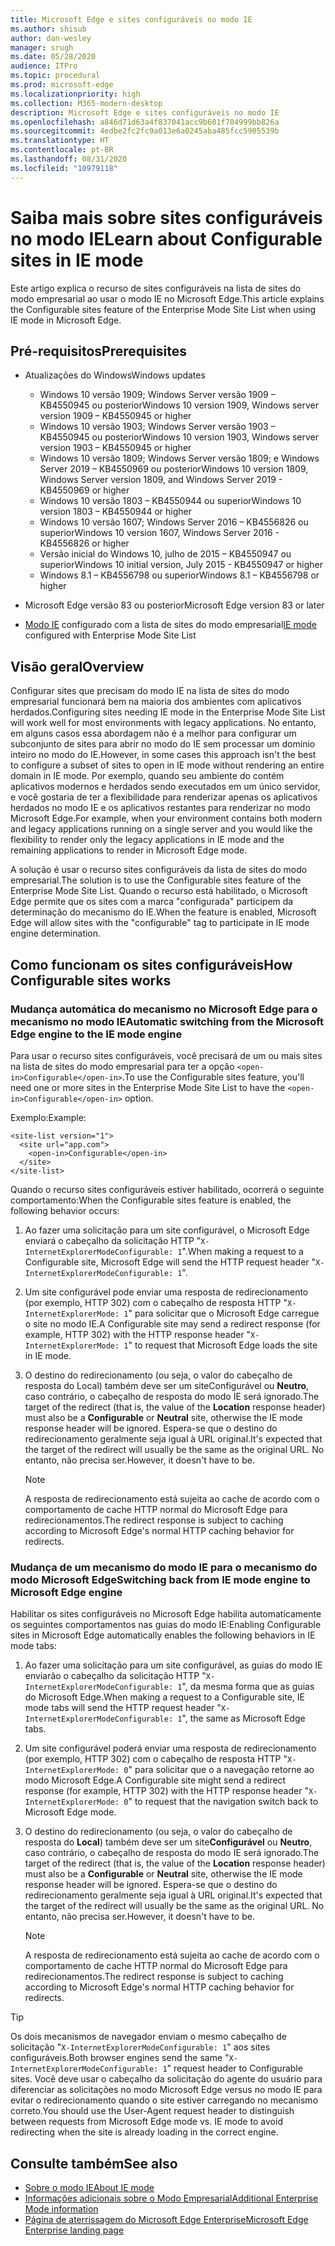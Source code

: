 ```yaml
---
title: Microsoft Edge e sites configuráveis no modo IE
ms.author: shisub
author: dan-wesley
manager: srugh
ms.date: 05/28/2020
audience: ITPro
ms.topic: procedural
ms.prod: microsoft-edge
ms.localizationpriority: high
ms.collection: M365-modern-desktop
description: Microsoft Edge e sites configuráveis no modo IE
ms.openlocfilehash: a846d71d63a4f837041acc9b601f704999bb826a
ms.sourcegitcommit: 4edbe2fc2fc9a013e6a0245aba485fcc5905539b
ms.translationtype: HT
ms.contentlocale: pt-BR
ms.lasthandoff: 08/31/2020
ms.locfileid: "10979118"
---
```

# <span data-ttu-id="3f14d-103">Saiba mais sobre sites configuráveis no modo IE</span><span class="sxs-lookup"><span data-stu-id="3f14d-103">Learn about Configurable sites in IE mode</span></span>

<span data-ttu-id="3f14d-104">Este artigo explica o recurso de sites configuráveis na lista de sites do modo empresarial ao usar o modo IE no Microsoft Edge.</span><span class="sxs-lookup"><span data-stu-id="3f14d-104">This article explains the Configurable sites feature of the Enterprise Mode Site List when using IE mode in Microsoft Edge.</span></span>

## <span data-ttu-id="3f14d-105">Pré-requisitos</span><span class="sxs-lookup"><span data-stu-id="3f14d-105">Prerequisites</span></span>

- <span data-ttu-id="3f14d-106">Atualizações do Windows</span><span class="sxs-lookup"><span data-stu-id="3f14d-106">Windows updates</span></span>

  - <span data-ttu-id="3f14d-107">Windows 10 versão 1909; Windows Server versão 1909 – KB4550945 ou posterior</span><span class="sxs-lookup"><span data-stu-id="3f14d-107">Windows 10 version 1909, Windows server version 1909 – KB4550945  or higher</span></span>
  - <span data-ttu-id="3f14d-108">Windows 10 versão 1903; Windows Server versão 1903 – KB4550945 ou posterior</span><span class="sxs-lookup"><span data-stu-id="3f14d-108">Windows 10 version 1903, Windows server version 1903 – KB4550945  or higher</span></span>
  - <span data-ttu-id="3f14d-109">Windows 10 versão 1809; Windows Server versão 1809; e Windows Server 2019 – KB4550969 ou posterior</span><span class="sxs-lookup"><span data-stu-id="3f14d-109">Windows 10 version 1809, Windows Server version 1809, and Windows Server 2019 - KB4550969 or higher</span></span>
  - <span data-ttu-id="3f14d-110">Windows 10 versão 1803 – KB4550944 ou superior</span><span class="sxs-lookup"><span data-stu-id="3f14d-110">Windows 10 version 1803 – KB4550944 or higher</span></span>
  - <span data-ttu-id="3f14d-111">Windows 10 versão 1607; Windows Server 2016 – KB4556826 ou superior</span><span class="sxs-lookup"><span data-stu-id="3f14d-111">Windows 10 version 1607, Windows Server 2016 - KB4556826 or higher</span></span>
  - <span data-ttu-id="3f14d-112">Versão inicial do Windows 10, julho de 2015 – KB4550947 ou superior</span><span class="sxs-lookup"><span data-stu-id="3f14d-112">Windows 10 initial version, July 2015 - KB4550947 or higher</span></span>
  - <span data-ttu-id="3f14d-113">Windows 8.1 – KB4556798 ou superior</span><span class="sxs-lookup"><span data-stu-id="3f14d-113">Windows 8.1 – KB4556798 or higher</span></span>

- <span data-ttu-id="3f14d-114">Microsoft Edge versão 83 ou posterior</span><span class="sxs-lookup"><span data-stu-id="3f14d-114">Microsoft Edge version 83 or later</span></span>
- <span data-ttu-id="3f14d-115">[Modo IE](https://aka.ms/iemodeonedge) configurado com a lista de sites do modo empresarial</span><span class="sxs-lookup"><span data-stu-id="3f14d-115">[IE mode](https://aka.ms/iemodeonedge) configured with Enterprise Mode Site List</span></span>

## <span data-ttu-id="3f14d-116">Visão geral</span><span class="sxs-lookup"><span data-stu-id="3f14d-116">Overview</span></span>

<span data-ttu-id="3f14d-117">Configurar sites que precisam do modo IE na lista de sites do modo empresarial funcionará bem na maioria dos ambientes com aplicativos herdados.</span><span class="sxs-lookup"><span data-stu-id="3f14d-117">Configuring sites needing IE mode in the Enterprise Mode Site List will work well for most environments with legacy applications.</span></span> <span data-ttu-id="3f14d-118">No entanto, em alguns casos essa abordagem não é a melhor para configurar um subconjunto de sites para abrir no modo do IE sem processar um domínio inteiro no modo do IE.</span><span class="sxs-lookup"><span data-stu-id="3f14d-118">However, in some cases this approach isn't the best to configure a subset of sites to open in IE mode without rendering an entire domain in IE mode.</span></span> <span data-ttu-id="3f14d-119">Por exemplo, quando seu ambiente do contém aplicativos modernos e herdados sendo executados em um único servidor, e você gostaria de ter a flexibilidade para renderizar apenas os aplicativos herdados no modo IE e os aplicativos restantes para renderizar no modo Microsoft Edge.</span><span class="sxs-lookup"><span data-stu-id="3f14d-119">For example, when your environment contains both modern and legacy applications running on a single server and you would like the flexibility to render only the legacy applications in IE mode and the remaining applications to render in Microsoft Edge mode.</span></span>

<span data-ttu-id="3f14d-120">A solução é usar o recurso sites configuráveis da lista de sites do modo empresarial.</span><span class="sxs-lookup"><span data-stu-id="3f14d-120">The solution is to use the Configurable sites feature of the Enterprise Mode Site List.</span></span> <span data-ttu-id="3f14d-121">Quando o recurso está habilitado, o Microsoft Edge permite que os sites com a marca "configurada" participem da determinação do mecanismo do IE.</span><span class="sxs-lookup"><span data-stu-id="3f14d-121">When the feature is enabled, Microsoft Edge will allow sites with the "configurable" tag to participate in IE mode engine determination.</span></span>

## <span data-ttu-id="3f14d-122">Como funcionam os sites configuráveis</span><span class="sxs-lookup"><span data-stu-id="3f14d-122">How Configurable sites works</span></span>

### <span data-ttu-id="3f14d-123">Mudança automática do mecanismo no Microsoft Edge para o mecanismo no modo IE</span><span class="sxs-lookup"><span data-stu-id="3f14d-123">Automatic switching from the Microsoft Edge engine to the IE mode engine</span></span>

<span data-ttu-id="3f14d-124">Para usar o recurso sites configuráveis, você precisará de um ou mais sites na lista de sites do modo empresarial para ter a opção `<open-in>Configurable</open-in>`.</span><span class="sxs-lookup"><span data-stu-id="3f14d-124">To use the Configurable sites feature, you'll need one or more sites in the Enterprise Mode Site List to have the `<open-in>Configurable</open-in>` option.</span></span>

<span data-ttu-id="3f14d-125">Exemplo:</span><span class="sxs-lookup"><span data-stu-id="3f14d-125">Example:</span></span>

```
<site-list version="1">
  <site url="app.com">
    <open-in>Configurable</open-in>
  </site>
</site-list>
```

<span data-ttu-id="3f14d-126">Quando o recurso sites configuráveis estiver habilitado, ocorrerá o seguinte comportamento:</span><span class="sxs-lookup"><span data-stu-id="3f14d-126">When the Configurable sites feature is enabled, the following behavior occurs:</span></span>

1. <span data-ttu-id="3f14d-127">Ao fazer uma solicitação para um site configurável, o Microsoft Edge enviará o cabeçalho da solicitação HTTP "`X-InternetExplorerModeConfigurable: 1`".</span><span class="sxs-lookup"><span data-stu-id="3f14d-127">When making a request to a Configurable site, Microsoft Edge will send the HTTP request header "`X-InternetExplorerModeConfigurable: 1`".</span></span>
2. <span data-ttu-id="3f14d-128">Um site configurável pode enviar uma resposta de redirecionamento (por exemplo, HTTP 302) com o cabeçalho de resposta HTTP "`X-InternetExplorerMode: 1`" para solicitar que o Microsoft Edge carregue o site no modo IE.</span><span class="sxs-lookup"><span data-stu-id="3f14d-128">A Configurable site may send a redirect response (for example, HTTP 302) with the HTTP response header "`X-InternetExplorerMode: 1`" to request that Microsoft Edge loads the site in IE mode.</span></span>
3. <span data-ttu-id="3f14d-129">O destino do redirecionamento (ou seja, o valor do cabeçalho de resposta do Local) também deve ser um siteConfigurável ou **Neutro**, caso contrário, o cabeçalho de resposta do modo IE será ignorado.</span><span class="sxs-lookup"><span data-stu-id="3f14d-129">The target of the redirect (that is, the value of the **Location** response header) must also be a **Configurable** or **Neutral** site, otherwise the IE mode response header will be ignored.</span></span> <span data-ttu-id="3f14d-130">Espera-se que o destino do redirecionamento geralmente seja igual à URL original.</span><span class="sxs-lookup"><span data-stu-id="3f14d-130">It's expected that the target of the redirect will usually be the same as the original URL.</span></span> <span data-ttu-id="3f14d-131">No entanto, não precisa ser.</span><span class="sxs-lookup"><span data-stu-id="3f14d-131">However, it doesn't have to be.</span></span>

   > [!NOTE]
   > <span data-ttu-id="3f14d-132">A resposta de redirecionamento está sujeita ao cache de acordo com o comportamento de cache HTTP normal do Microsoft Edge para redirecionamentos.</span><span class="sxs-lookup"><span data-stu-id="3f14d-132">The redirect response is subject to caching according to Microsoft Edge's normal HTTP caching behavior for redirects.</span></span>

### <span data-ttu-id="3f14d-133">Mudança de um mecanismo do modo IE para o mecanismo do modo Microsoft Edge</span><span class="sxs-lookup"><span data-stu-id="3f14d-133">Switching back from IE mode engine to Microsoft Edge engine</span></span>

<span data-ttu-id="3f14d-134">Habilitar os sites configuráveis no Microsoft Edge habilita automaticamente os seguintes comportamentos nas guias do modo IE:</span><span class="sxs-lookup"><span data-stu-id="3f14d-134">Enabling Configurable sites in Microsoft Edge automatically enables the following behaviors in IE mode tabs:</span></span>

1. <span data-ttu-id="3f14d-135">Ao fazer uma solicitação para um site configurável, as guias do modo IE enviarão o cabeçalho da solicitação HTTP "`X-InternetExplorerModeConfigurable: 1`", da mesma forma que as guias do Microsoft Edge.</span><span class="sxs-lookup"><span data-stu-id="3f14d-135">When making a request to a Configurable site, IE mode tabs will send the HTTP request header "`X-InternetExplorerModeConfigurable: 1`", the same as Microsoft Edge tabs.</span></span>
2. <span data-ttu-id="3f14d-136">Um site configurável poderá enviar uma resposta de redirecionamento (por exemplo, HTTP 302) com o cabeçalho de resposta HTTP "`X-InternetExplorerMode: 0`" para solicitar que o a navegação retorne ao modo Microsoft Edge.</span><span class="sxs-lookup"><span data-stu-id="3f14d-136">A Configurable site might send a redirect response (for example, HTTP 302) with the HTTP response header "`X-InternetExplorerMode: 0`" to request that the navigation switch back to Microsoft Edge mode.</span></span>
3. <span data-ttu-id="3f14d-137">O destino do redirecionamento (ou seja, o valor do cabeçalho de resposta do **Local**) também deve ser um site**Configurável** ou **Neutro**, caso contrário, o cabeçalho de resposta do modo IE será ignorado.</span><span class="sxs-lookup"><span data-stu-id="3f14d-137">The target of the redirect (that is, the value of the **Location** response header) must also be a **Configurable** or **Neutral** site, otherwise the IE mode response header will be ignored.</span></span> <span data-ttu-id="3f14d-138">Espera-se que o destino do redirecionamento geralmente seja igual à URL original.</span><span class="sxs-lookup"><span data-stu-id="3f14d-138">It's expected that the target of the redirect will usually be the same as the original URL.</span></span> <span data-ttu-id="3f14d-139">No entanto, não precisa ser.</span><span class="sxs-lookup"><span data-stu-id="3f14d-139">However, it doesn't have to be.</span></span>

   > [!NOTE]
   > <span data-ttu-id="3f14d-140">A resposta de redirecionamento está sujeita ao cache de acordo com o comportamento de cache HTTP normal do Microsoft Edge para redirecionamentos.</span><span class="sxs-lookup"><span data-stu-id="3f14d-140">The redirect response is subject to caching according to Microsoft Edge's normal HTTP caching behavior for redirects.</span></span>

> [!TIP]
> <span data-ttu-id="3f14d-141">Os dois mecanismos de navegador enviam o mesmo cabeçalho de solicitação "`X-InternetExplorerModeConfigurable: 1`" aos sites configuráveis.</span><span class="sxs-lookup"><span data-stu-id="3f14d-141">Both browser engines send the same "`X-InternetExplorerModeConfigurable: 1`" request header to Configurable sites.</span></span> <span data-ttu-id="3f14d-142">Você deve usar o cabeçalho da solicitação do agente do usuário para diferenciar as solicitações no modo Microsoft Edge versus no modo IE para evitar o redirecionamento quando o site estiver carregando no mecanismo correto.</span><span class="sxs-lookup"><span data-stu-id="3f14d-142">You should use the User-Agent request header to distinguish between requests from Microsoft Edge mode vs. IE mode to avoid redirecting when the site is already loading in the correct engine.</span></span>

## <span data-ttu-id="3f14d-143">Consulte também</span><span class="sxs-lookup"><span data-stu-id="3f14d-143">See also</span></span>

- [<span data-ttu-id="3f14d-144">Sobre o modo IE</span><span class="sxs-lookup"><span data-stu-id="3f14d-144">About IE mode</span></span>](https://docs.microsoft.com/deployedge/edge-ie-mode)
- [<span data-ttu-id="3f14d-145">Informações adicionais sobre o Modo Empresarial</span><span class="sxs-lookup"><span data-stu-id="3f14d-145">Additional Enterprise Mode information</span></span>](https://docs.microsoft.com/internet-explorer/ie11-deploy-guide/enterprise-mode-overview-for-ie11)
- [<span data-ttu-id="3f14d-146">Página de aterrissagem do Microsoft Edge Enterprise</span><span class="sxs-lookup"><span data-stu-id="3f14d-146">Microsoft Edge Enterprise landing page</span></span>](https://aka.ms/EdgeEnterprise)